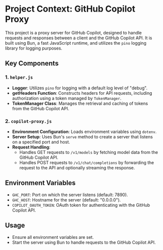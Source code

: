 # Project Context: GitHub Copilot Proxy

This project is a proxy server for GitHub Copilot, designed to handle requests and responses between a client and the GitHub Copilot API. It is built using Bun, a fast JavaScript runtime, and utilizes the `pino` logging library for logging purposes.

## Key Components

### 1. `helper.js`
- **Logger**: Utilizes `pino` for logging with a default log level of "debug".
- **getHeaders Function**: Constructs headers for API requests, including authorization using a token managed by `TokenManager`.
- **TokenManager Class**: Manages the retrieval and caching of tokens from the GitHub Copilot API.

### 2. `copilot-proxy.js`
- **Environment Configuration**: Loads environment variables using `dotenv`.
- **Server Setup**: Uses Bun's `serve` method to create a server that listens on a specified port and host.
- **Request Handling**: 
  - Handles GET requests to `/v1/models` by fetching model data from the GitHub Copilot API.
  - Handles POST requests to `/v1/chat/completions` by forwarding the request to the API and optionally streaming the response.

## Environment Variables
- `GHC_PORT`: Port on which the server listens (default: 7890).
- `GHC_HOST`: Hostname for the server (default: "0.0.0.0").
- `COPILOT_OAUTH_TOKEN`: OAuth token for authenticating with the GitHub Copilot API.

## Usage
- Ensure all environment variables are set.
- Start the server using Bun to handle requests to the GitHub Copilot API.
